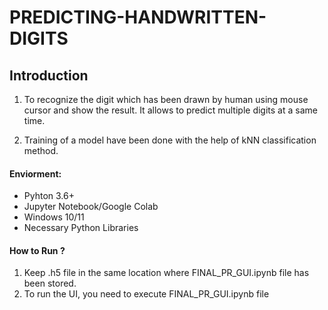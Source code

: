 # PREDICTING-HANDWRITTEN-DIGITS

## Introduction

1. To recognize the digit which has been drawn by human using mouse cursor and show the result. It allows to predict multiple digits at a same time.

2. Training of a model have been done with the help of kNN classification method.

#### Enviorment:
- Pyhton 3.6+
- Jupyter Notebook/Google Colab
- Windows 10/11
- Necessary Python Libraries

#### How to Run ?

1. Keep .h5 file in the same location where FINAL_PR_GUI.ipynb file has been stored.
2. To run the UI, you need to execute FINAL_PR_GUI.ipynb file


